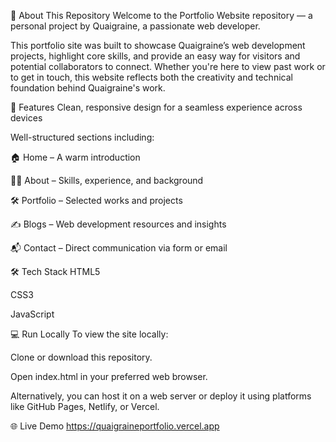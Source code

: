 📁 About This Repository
Welcome to the Portfolio Website repository — a personal project by Quaigraine, a passionate web developer.

This portfolio site was built to showcase Quaigraine’s web development projects, highlight core skills, and provide an easy way for visitors and potential collaborators to connect. Whether you're here to view past work or to get in touch, this website reflects both the creativity and technical foundation behind Quaigraine's work.

🚀 Features
Clean, responsive design for a seamless experience across devices

Well-structured sections including:

🏠 Home – A warm introduction

👨‍💻 About – Skills, experience, and background

🛠 Portfolio – Selected works and projects

✍️ Blogs – Web development resources and insights

📬 Contact – Direct communication via form or email

🛠 Tech Stack
HTML5

CSS3

JavaScript

💻 Run Locally
To view the site locally:

Clone or download this repository.

Open index.html in your preferred web browser.

Alternatively, you can host it on a web server or deploy it using platforms like GitHub Pages, Netlify, or Vercel.

🌐 Live Demo 
https://quaigraineportfolio.vercel.app
